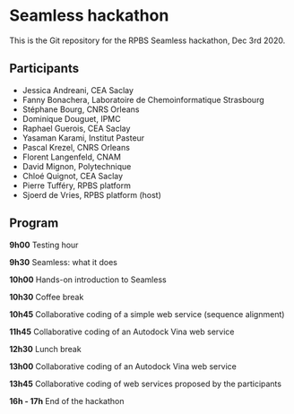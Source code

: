 # Seamless hackathon
This is the Git repository for the RPBS Seamless hackathon, Dec 3rd 2020.

## Participants

- Jessica Andreani, CEA Saclay
- Fanny Bonachera, Laboratoire de Chemoinformatique Strasbourg
- Stéphane Bourg, CNRS Orleans
- Dominique Douguet, IPMC
- Raphael Guerois, CEA Saclay
- Yasaman Karami, Institut Pasteur
- Pascal Krezel, CNRS Orleans
- Florent Langenfeld, CNAM
- David Mignon, Polytechnique
- Chloé Quignot, CEA Saclay
- Pierre Tufféry, RPBS platform
- Sjoerd de Vries, RPBS platform (host)

## Program

**9h00** 	Testing hour

**9h30** 	Seamless: what it does

**10h00**	Hands-on introduction to Seamless

**10h30** 	Coffee break

**10h45**	Collaborative coding of a simple web service (sequence alignment)

**11h45**   Collaborative coding of an Autodock Vina web service

**12h30**   Lunch break

**13h00**   Collaborative coding of an Autodock Vina web service

**13h45**	Collaborative coding of web services proposed by the participants

**16h - 17h** 	End of the hackathon
